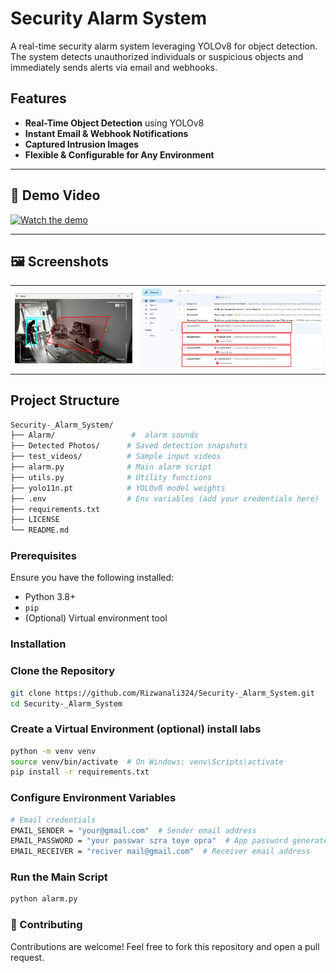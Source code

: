 # Security Alarm System

A real-time security alarm system leveraging YOLOv8 for object detection. The system detects unauthorized individuals or suspicious objects and immediately sends alerts via email and webhooks.

## Features

- **Real-Time Object Detection** using YOLOv8
- **Instant Email & Webhook Notifications**
- **Captured Intrusion Images**
- **Flexible & Configurable for Any Environment**

---
## 🎥 Demo Video

[![Watch the demo](https://img.youtube.com/vi/F4n8Uv5w4Ow/0.jpg)](https://www.youtube.com/embed/F4n8Uv5w4Ow?autoplay=1)

---

## 🖼️ Screenshots

<table>
  <tr>
    <td><img src="images/1.jpg" alt="Image 1" width="100%"/></td>
    <td><img src="images/mail.jpg" alt="Image 2" width="100%"/></td>
  </tr>
</table>

## Project Structure

```bash
Security-_Alarm_System/
├── Alarm/                 #  alarm sounds
├── Detected Photos/      # Saved detection snapshots
├── test_videos/          # Sample input videos
├── alarm.py              # Main alarm script
├── utils.py              # Utility functions
├── yolo11n.pt            # YOLOv8 model weights
├── .env                  # Env variables (add your credentials here)
├── requirements.txt
├── LICENSE
└── README.md
```


### Prerequisites

Ensure you have the following installed:

- Python 3.8+
- `pip`
- (Optional) Virtual environment tool

### Installation

### Clone the Repository

```bash
git clone https://github.com/Rizwanali324/Security-_Alarm_System.git
cd Security-_Alarm_System
```


### Create a Virtual Environment (optional) install labs

```bash
python -m venv venv
source venv/bin/activate  # On Windows: venv\Scripts\activate
pip install -r requirements.txt

```


### Configure Environment Variables

```bash
# Email credentials
EMAIL_SENDER = "your@gmail.com"  # Sender email address
EMAIL_PASSWORD = "your passwar szra toye opra"  # App password generated via: https://myaccount.google.com/apppasswords
EMAIL_RECEIVER = "reciver mail@gmail.com"  # Receiver email address

```
### Run the Main Script

```bash
python alarm.py
```

### 🤝 Contributing
Contributions are welcome! Feel free to fork this repository and open a pull request.